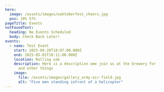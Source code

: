 ```yaml
---
hero:
  image: /assets/images/oaktoberfest_cheers.jpg
  pos: 10% 57%
pageTitle: Events
notFoundText:
  heading: No Events Scheduled
  body: Check Back Later!
events:
  - name: Test Event
    start: 2025-04-28T18:07:00.000Z
    end: 2025-05-01T18:11:00.000Z
    location: Rolling oak
    description: Here is a description ome join us at the brewery for fundraising
      and other things
    image: 
      file: /assets/images/gallery_army-air-field.jpg
      alt: "Five men standing infront of a helicopter"
---
```

